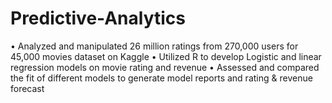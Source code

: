 # Predictive-Analytics
• Analyzed and manipulated 26 million ratings from 270,000 users for 45,000 movies dataset on Kaggle • Utilized R to develop Logistic and linear regression models on movie rating and revenue • Assessed and compared the fit of different models to generate model reports and rating &amp; revenue forecast
